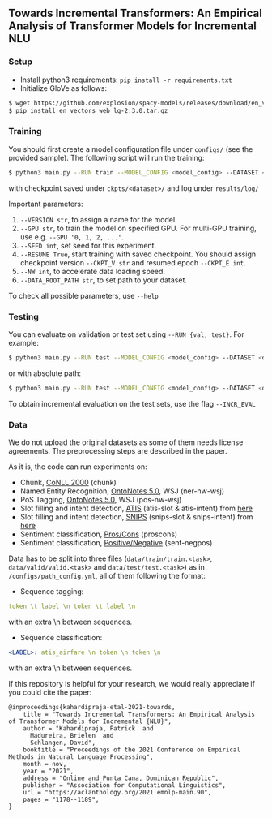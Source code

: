 ## Towards Incremental Transformers: An Empirical Analysis of Transformer Models for Incremental NLU

### Setup
* Install python3 requirements: `pip install -r requirements.txt`
* Initialize GloVe as follows:
```bash
$ wget https://github.com/explosion/spacy-models/releases/download/en_vectors_web_lg-2.3.0/en_vectors_web_lg-2.3.0.tar.gz -O en_vectors_web_lg-2.3.0.tar.gz
$ pip install en_vectors_web_lg-2.3.0.tar.gz
```

### Training
You should first create a model configuration file under `configs/` (see the provided sample). The following script will run the training:
```bash
$ python3 main.py --RUN train --MODEL_CONFIG <model_config> --DATASET <dataset>
```

with checkpoint saved under `ckpts/<dataset>/` and log under `results/log/`

Important parameters:
1. `--VERSION str`, to assign a name for the model.
2. `--GPU str`, to train the model on specified GPU. For multi-GPU training, use e.g. `--GPU '0, 1, 2, ...'`.
3. `--SEED int`, set seed for this experiment.
4. `--RESUME True`, start training with saved checkpoint. You should assign checkpoint version `--CKPT_V str` and resumed epoch `--CKPT_E int`.
5. `--NW int`, to accelerate data loading speed.
6. `--DATA_ROOT_PATH str`, to set path to your dataset.

To check all possible parameters, use `--help`


### Testing
You can evaluate on validation or test set using `--RUN {val, test}`. For example:
```bash
$ python3 main.py --RUN test --MODEL_CONFIG <model_config> --DATASET <dataset> --CKPT_V <model_version> --CKPT_E <model_epoch>
```
or with absolute path:
```bash
$ python3 main.py --RUN test --MODEL_CONFIG <model_config> --DATASET <dataset> --CKPT_PATH <path_to_checkpoint>.ckpt
```

To obtain incremental evaluation on the test sets, use the flag `--INCR_EVAL`

### Data

We do not upload the original datasets as some of them needs license agreements. The preprocessing steps are described in the paper.

As it is, the code can run experiments on:

* Chunk, [CoNLL 2000](https://www.clips.uantwerpen.be/conll2000/chunking/) (chunk)
* Named Entity Recognition, [OntoNotes 5.0](https://catalog.ldc.upenn.edu/LDC2013T19), WSJ (ner-nw-wsj)
* PoS Tagging, [OntoNotes 5.0](https://catalog.ldc.upenn.edu/LDC2013T19), WSJ (pos-nw-wsj)
* Slot filling and intent detection, [ATIS](https://aclanthology.org/H90-1021/) (atis-slot & atis-intent) from [here](https://github.com/ZephyrChenzf/SF-ID-Network-For-NLU)
* Slot filling and intent detection, [SNIPS](https://github.com/snipsco/nlu-benchmark) (snips-slot & snips-intent) from [here](https://github.com/ZephyrChenzf/SF-ID-Network-For-NLU)
* Sentiment classification, [Pros/Cons](http://www.cs.uic.edu/~liub/FBS/pros-cons.rar) (proscons)
* Sentiment classification, [Positive/Negative](http://archive.ics.uci.edu/ml/datasets/Sentiment+Labelled+Sentences) (sent-negpos)

Data has to be split into three files (`data/train/train.<task>`, `data/valid/valid.<task>` and `data/test/test.<task>`) as in `/configs/path_config.yml`, all of them following the format:

* Sequence tagging:
```yml
token \t label \n token \t label \n
```
with an extra \n between sequences.

* Sequence classification:
```yml
<LABEL>: atis_airfare \n token \n token \n
```
with an extra \n between sequences.

If this repository is helpful for your research, we would really appreciate if you could cite the paper:

```
@inproceedings{kahardipraja-etal-2021-towards,
    title = "Towards Incremental Transformers: An Empirical Analysis of Transformer Models for Incremental {NLU}",
    author = "Kahardipraja, Patrick  and
      Madureira, Brielen  and
      Schlangen, David",
    booktitle = "Proceedings of the 2021 Conference on Empirical Methods in Natural Language Processing",
    month = nov,
    year = "2021",
    address = "Online and Punta Cana, Dominican Republic",
    publisher = "Association for Computational Linguistics",
    url = "https://aclanthology.org/2021.emnlp-main.90",
    pages = "1178--1189",
}
```

